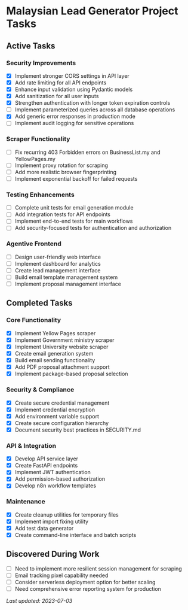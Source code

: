 # Malaysian Lead Generator Project Tasks

## Active Tasks

### Security Improvements
- [x] Implement stronger CORS settings in API layer
- [x] Add rate limiting for all API endpoints
- [x] Enhance input validation using Pydantic models
- [x] Add sanitization for all user inputs
- [x] Strengthen authentication with longer token expiration controls
- [ ] Implement parameterized queries across all database operations
- [x] Add generic error responses in production mode
- [ ] Implement audit logging for sensitive operations

### Scraper Functionality
- [ ] Fix recurring 403 Forbidden errors on BusinessList.my and YellowPages.my
- [ ] Implement proxy rotation for scraping
- [ ] Add more realistic browser fingerprinting
- [ ] Implement exponential backoff for failed requests

### Testing Enhancements
- [ ] Complete unit tests for email generation module
- [ ] Add integration tests for API endpoints
- [ ] Implement end-to-end tests for main workflows
- [ ] Add security-focused tests for authentication and authorization

### Agentive Frontend
- [ ] Design user-friendly web interface
- [ ] Implement dashboard for analytics
- [ ] Create lead management interface
- [ ] Build email template management system
- [ ] Implement proposal management interface

## Completed Tasks

### Core Functionality
- [x] Implement Yellow Pages scraper
- [x] Implement Government ministry scraper
- [x] Implement University website scraper
- [x] Create email generation system
- [x] Build email sending functionality
- [x] Add PDF proposal attachment support
- [x] Implement package-based proposal selection

### Security & Compliance
- [x] Create secure credential management
- [x] Implement credential encryption
- [x] Add environment variable support
- [x] Create secure configuration hierarchy
- [x] Document security best practices in SECURITY.md

### API & Integration
- [x] Develop API service layer
- [x] Create FastAPI endpoints
- [x] Implement JWT authentication
- [x] Add permission-based authorization
- [x] Develop n8n workflow templates

### Maintenance
- [x] Create cleanup utilities for temporary files
- [x] Implement import fixing utility
- [x] Add test data generator
- [x] Create command-line interface and batch scripts

## Discovered During Work
- [ ] Need to implement more resilient session management for scraping
- [ ] Email tracking pixel capability needed
- [ ] Consider serverless deployment option for better scaling
- [ ] Need comprehensive error reporting system for production

*Last updated: 2023-07-03* 